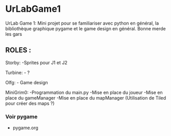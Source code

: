 # UrLabGame1
UrLab Game 1: Mini projet pour se familiariser avec python en général, la bibliothèque graphique pygame et le game design en général. Bonne merde les gars

## ROLES :

  Storby:
    -Sprites pour J1 et J2

  Turbine:
    - ?

  Olfg:
    - Game design

  MiniGrim0:
    -Programmation du main.py
    -Mise en place du joueur
    -Mise en place du gameManager
    -Mise en place du mapManager (Utilisation de Tiled pour créer des maps ?)

### Voir pygame

* pygame.org
